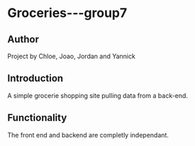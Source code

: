 # Groceries---group7

## Author

Project by Chloe, Joao, Jordan and Yannick

## Introduction

A simple grocerie shopping site pulling data from a back-end.

## Functionality

The front end and backend are completly independant.
